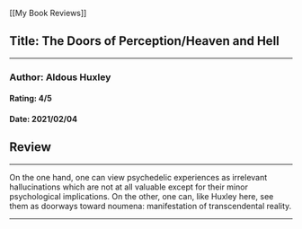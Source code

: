 [[My Book Reviews]]

 
 ## Title: The Doors of Perception/Heaven and Hell
 ---
 ### Author: Aldous Huxley
 #### Rating: 4/5
 #### Date: 2021/02/04


 ## Review
 ---
 On the one hand, one can view psychedelic experiences as irrelevant hallucinations which are not at all valuable except for their minor psychological implications. On the other, one can, like Huxley here, see them as doorways toward noumena: manifestation of transcendental reality.



 ---
 